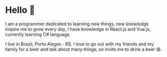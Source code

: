 # Hello 👋

I am a programmer dedicated to learning new things, new knowledge inspire me to grow every day, I have knowledge in React.js and Vue.js, currently learning C# language.

I live in Brazil, Porto Alegre - RS.
I love to go out with my friends and my family for a beer and talk about many things, so invite me to drink a beer 😄.

<!--
**FernandoRogelin/FernandoRogelin** is a ✨ _special_ ✨ repository because its `README.md` (this file) appears on your GitHub profile.

Here are some ideas to get you started:

- 🔭 I’m currently working on ...
- 🌱 I’m currently learning ...
- 👯 I’m looking to collaborate on ...
- 🤔 I’m looking for help with ...
- 💬 Ask me about ...
- 📫 How to reach me: ...
- 😄 Pronouns: ...
- ⚡ Fun fact: ...
-->
